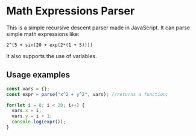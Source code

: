# Math Expressions Parser

This is a simple recursive descent parser made in JavaScript.
It can parse simple math expressions like:

```
2^(5 + sin(20 + exp(2*(1 + 5))))
```

It also supports the use of variables.

## Usage examples

```js
const vars = {};
const expr = parse("x^2 + y^2", vars); //returns a function;

for(let i = 0; i < 20; i++) {
  vars.x = i;
  vars.y = i + 1;
  console.log(expr());
}

```
